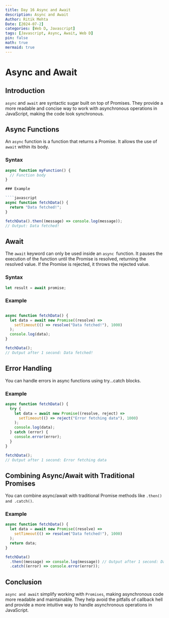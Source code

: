 ```yaml
---
title: Day 16 Async and Await
description: Async and Await
Author: Ritik Mehta
Date: [2024-07-2]
categories: [Web D, Javascript]
tags: [Javascript, Async, Await, Web D]
pin: false
math: true
mermaid: true
---
```


# Async and Await

## Introduction

`async` and `await` are syntactic sugar built on top of Promises. They provide a more readable and concise way to work with asynchronous operations in JavaScript, making the code look synchronous.

## Async Functions

An `async` function is a function that returns a Promise. It allows the use of `await` within its body.

### Syntax

```javascript
async function myFunction() {
  // Function body
}

### Example 

````javascript
async function fetchData() {
  return "Data fetched!";
}

fetchData().then((message) => console.log(message));
// Output: Data fetched!
````

## Await

The `await` keyword can only be used inside an `async `function. It pauses the execution of the function until the Promise is resolved, returning the resolved value. If the Promise is rejected, it throws the rejected value.

### Syntax

````javascript
let result = await promise;
````

### Example

````javascript

async function fetchData() {
  let data = await new Promise((resolve) =>
    setTimeout(() => resolve("Data fetched!"), 1000)
  );
  console.log(data);
}

fetchData();
// Output after 1 second: Data fetched!

````

## Error Handling

You can handle errors in async functions using try...catch blocks.

### Example

````javascript
async function fetchData() {
  try {
    let data = await new Promise((resolve, reject) =>
      setTimeout(() => reject("Error fetching data"), 1000)
    );
    console.log(data);
  } catch (error) {
    console.error(error);
  }
}

fetchData();
// Output after 1 second: Error fetching data
````

## Combining Async/Await with Traditional Promises

You can combine async/await with traditional Promise methods like `.then() and .catch()`.

### Example

````javascript
async function fetchData() {
  let data = await new Promise((resolve) =>
    setTimeout(() => resolve("Data fetched!"), 1000)
  );
  return data;
}

fetchData()
  .then((message) => console.log(message)) // Output after 1 second: Data fetched!
  .catch((error) => console.error(error));
````

## Conclusion

`async and await` simplify working with `Promises`, making asynchronous code more readable and maintainable. They help avoid the pitfalls of callback hell and provide a more intuitive way to handle asynchronous operations in JavaScript.